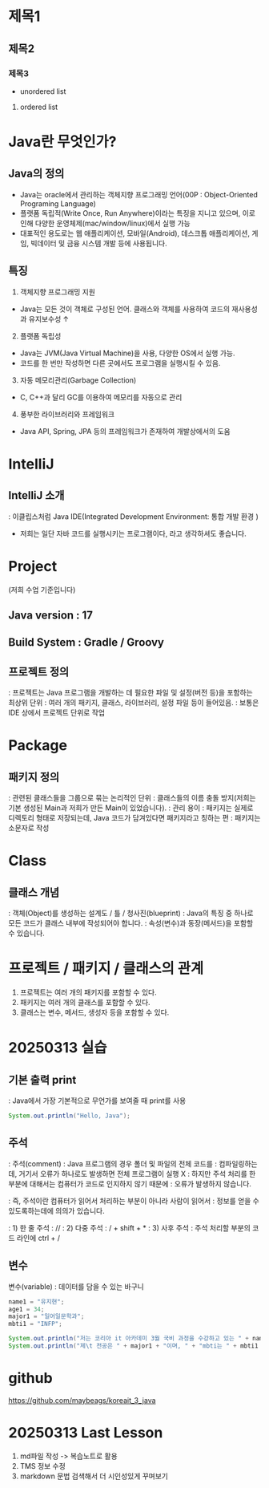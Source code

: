# 제목1
## 제목2
### 제목3
* unordered list
1. ordered list

[//]: # (텍스트를 입력하는 동안 사용할 수 있는 markdown)

[//]: # (글자 굵게: 텍스트 양쪽에 **을 입력 ex&#41; **글자**)

[//]: # (글자 기울임꼴: 텍스트 양쪽에 *을 입력 ex&#41; *글자*)

[//]: # (인라인 코드: 텍스트 양쪽에 `을 입력)

[//]: # (취소선: 텍스트 양쪽에 ~을 입력 ex&#41; ~글자~)

[//]: # (새로운 줄이나 블록의 시작 부분에 사용할 수 있는 markdown)

[//]: # (글머리 기호 목록: *,-,+다음에 space를 입력)

[//]: # (체크리스트: [ ]을 입력 &#40;사이에 space 없이&#41;)

[//]: # (숫자리스트: 1. 다음에 space 입력)

[//]: # (대재목: # 다음에 space 입력)

[//]: # (중제목: ## 다음에 space 입력)

[//]: # (소제목: ### 다음에 space 입력)

[//]: # (토글 리스트: > 다음에 space 입력)

[//]: # (인용 블록: " 다음에 space 입력)

# Java란 무엇인가?

## Java의 정의
- Java는 oracle에서 관리하는 객체지향 프로그래밍 언어(00P : Object-Oriented Programing Language)
- 플랫폼 독립적(Write Once, Run Anywhere)이라는 특징을 지니고 있으며, 이로 인해 다양한 운영체제(mac/window/linux)에서 실행 가능
- 대표적인 용도로는 웹 애플리케이션, 모바일(Android), 데스크톱 애플리케이션, 게임, 빅데이터 및 금융 시스템 개발 등에 사용됩니다.

## 특징
1. 객체지향 프로그래밍 지원
- Java는 모든 것이 객체로 구성된 언어. 클래스와 객체를 사용하여 코드의 재사용성과 유지보수성 ↑
2. 플랫폼 독립성
- Java는 JVM(Java Virtual Machine)을 사용, 다양한 OS에서 실행 가능.
- 코드를 한 번만 작성하면 다른 곳에서도 프로그램을 실행시킬 수 있음.
3. 자동 메모리관리(Garbage Collection)
- C, C++과 달리 GC를 이용하여 메모리를 자동으로 관리
4. 풍부한 라이브러리와 프레임워크
- Java API, Spring, JPA 등의 프레임워크가 존재하여 개발상에서의 도움

# IntelliJ

## IntelliJ 소개
: 이클립스처럼 Java IDE(Integrated Development Environment: 통합 개발 환경 )
- 저희는 일단 자바 코드를 실행시키는 프로그램이다, 라고 생각하셔도 좋습니다.

# Project
(저희 수업 기준입니다)

## Java version : 17
## Build System : Gradle / Groovy

## 프로젝트 정의 

: 프로젝트는 Java 프로그램을 개발하는 데 필요한 파일 및 설정(버전 등)을 포함하는 최상위 단위
: 여러 개의 패키지, 클래스, 라이브러리, 설정 파일 등이 들어있음.
: 보통은 IDE 상에서 프로젝트 단위로 작업

# Package

## 패키지 정의

: 관련된 클래스들을 그룹으로 묶는 논리적인 단위
: 클래스들의 이름 충돌 방지(저희는 기본 생성된 Main과 저희가 만든 Main이 있었습니다).
: 관리 용이
: 패키지는 실제로 디렉토리 형태로 저장되는데, Java 코드가 담겨있다면 패키지라고 칭하는 편
: 패키지는 소문자로 작성

# Class

## 클래스 개념

: 객체(Object)를 생성하는 설계도 / 틀 / 청사진(blueprint)
: Java의 특징 중 하나로 모든 코드가 클래스 내부에 작성되어야 합니다.
: 속성(변수)과 동장(메서드)을 포함할 수 있습니다.

# 프로젝트 / 패키지 / 클래스의 관계
1. 프로젝트는 여러 개의 패키지를 포함할 수 있다.
2. 패키지는 여러 개의 클래스를 포함할 수 있다.
3. 클래스는 변수, 메서드, 생성자 등을 포함할 수 있다.

# 20250313 실습

## 기본 출력 print

: Java에서 가장 기본적으로 무언가를 보여줄 때 print를 사용

```java
System.out.println("Hello, Java");
```

## 주석

: 주석(comment) : Java 프로그램의 경우 폴더 및 파일의 전체 코드를
: 컴파일링하는데, 거기서 오류가 하나로도 발생하면 전체 프로그램이 실행 X
: 하지만 주석 처리를 한 부분에 대해서는 컴퓨터가 코드로 인지하지 않기 때문에
: 오류가 발생하지 않습니다.

: 즉, 주석이란 컴퓨터가 읽어서 처리하는 부분이 아니라 사람이 읽어서
: 정보를 얻을 수 있도록하는데에 의의가 있습니다.

:   1) 한 줄 주석 : //
:   2) 다중 주석 : / + shift + *
:   3) 사후 주석 : 주석 처리할 부분의 코드 라인에 ctrl + /

## 변수

변수(variable) : 데이터를 담을 수 있는 바구니

```java
name1 = "유지현";
age1 = 34;
major1 = "일어일문학과";
mbti1 = "INFP";

System.out.println("저는 코리아 it 아카데미 3월 국비 과정을 수강하고 있는 " + name1 + "입니다. " + age1 + "살입니다.");
System.out.println("제\t 전공은 " + major1 + "이며, " + "mbti는 " + mbti1 + "입니다. " + "열심히 할게요!!!");
```

# github

https://github.com/maybeags/koreait_3_java

# 20250313 Last Lesson

1. md파일 작성 -> 복습노트로 활용
2. TMS 정보 수정
3. markdown 문법 검색해서 더 시인성있게 꾸며보기